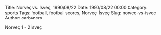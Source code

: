 Title: Norveç vs. İsveç, 1990/08/22
Date: 1990/08/22 00:00
Category: sports
Tags: football, football scores, Norveç, İsveç
Slug: norvec-vs-isvec
Author: carbonero


Norveç 1 - 2 İsveç
